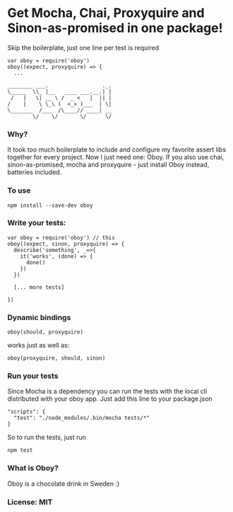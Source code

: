 Get Mocha, Chai, Proxyquire and Sinon-as-promised in one package!
===========================================
Skip the boilerplate, just one line per test is required 

    var oboy = require('oboy')
    oboy((expect, proxyquire) => {
      ...


```
________ ___.                 ._.
\_____  \\_ |__   ____ ___.__.| |
 /   |   \| __ \ /  _ <   |  || |
/    |    \ \_\ (  <_> )___  | \|
\_______  /___  /\____// ____| __
        \/    \/       \/      \/
```


### Why?
It took too much boilerplate to include and configure my favorite assert libs together for every project. Now I just need one: Oboy. If you also use chai, sinon-as-promised, mocha and proxyquire - just install Oboy instead, batteries included.

### To use

    npm install --save-dev oboy

### Write your tests:

    var oboy = require('oboy') // this 
    oboy((expect, sinon, proxyquire) => {
      describe('something', _=>{
        it('works', (done) => {
          done()
        })      
      })

      [... more tests]

    })

### Dynamic bindings

    oboy(should, proxyquire) 

works just as well as:

    oboy(proxyquire, should, sinon) 



### Run your tests

Since Mocha is a dependency you can run the tests with the local cli distributed with your oboy app. Just add this line to your package.json
  
    "scripts": {
      "test": "./node_modules/.bin/mocha tests/*"
    }

So to run the tests, just run

    npm test

### What is Oboy?
Oboy is a chocolate drink in Sweden :)


### License: MIT

